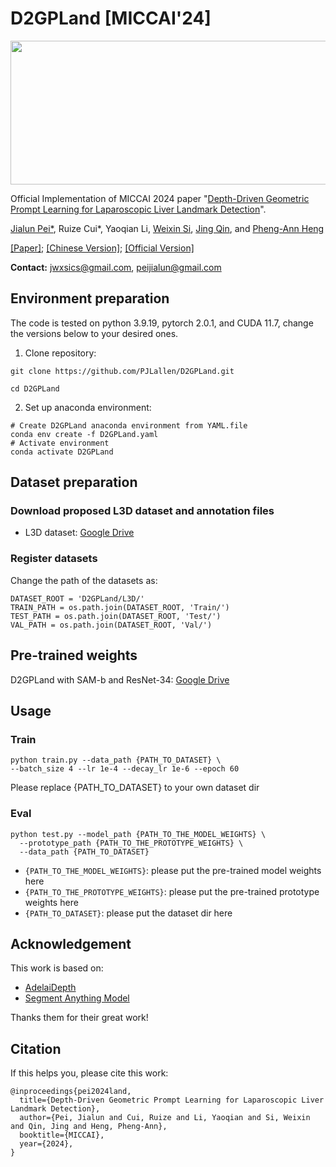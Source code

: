 # D2GPLand [MICCAI'24]

<div align=center>
<img src="assets/Figure1.png"  height=230 width=750>
</div>

Official Implementation of MICCAI 2024 paper "[Depth-Driven Geometric Prompt Learning for Laparoscopic Liver Landmark Detection](https://arxiv.org/abs/2406.17858)".

[Jialun Pei*](https://scholar.google.com/citations?user=1lPivLsAAAAJ&hl=en), Ruize Cui*, Yaoqian Li, [Weixin Si](https://scholar.google.com/citations?user=E4efwTgAAAAJ&hl=zh-CN&oi=ao), [Jing Qin](https://harry-qinjing.github.io/), and [Pheng-Ann Heng](https://scholar.google.com/citations?user=OFdytjoAAAAJ&hl=zh-CN)

[[Paper]](https://arxiv.org/abs/2406.17858); [[Chinese Version]](); [[Official Version]]()

**Contact:** jwxsics@gmail.com, peijialun@gmail.com


## Environment preparation
The code is tested on python 3.9.19, pytorch 2.0.1, and CUDA 11.7, change the versions below to your desired ones.
1. Clone repository:
```shell
git clone https://github.com/PJLallen/D2GPLand.git

cd D2GPLand
```
   
2. Set up anaconda environment:
```shell
# Create D2GPLand anaconda environment from YAML.file
conda env create -f D2GPLand.yaml
# Activate environment
conda activate D2GPLand
```

## Dataset preparation

### Download proposed L3D dataset and annotation files
- L3D dataset: [Google Drive](https://drive.google.com/drive/folders/1jP4m7_0oP6-srTknS5NAp0Dr8gzkydrI?usp=sharing)
### Register datasets
Change the path of the datasets as:
```shell
DATASET_ROOT = 'D2GPLand/L3D/'
TRAIN_PATH = os.path.join(DATASET_ROOT, 'Train/')
TEST_PATH = os.path.join(DATASET_ROOT, 'Test/')
VAL_PATH = os.path.join(DATASET_ROOT, 'Val/')
```
## Pre-trained weights
D2GPLand with SAM-b and ResNet-34: [Google Drive](https://drive.google.com/drive/folders/1Mll-izyMLoCnTxfW5LOJhzaThipnUSg0?usp=drive_link)

## Usage
### Train

```shell
python train.py --data_path {PATH_TO_DATASET} \
--batch_size 4 --lr 1e-4 --decay_lr 1e-6 --epoch 60
```

Please replace {PATH_TO_DATASET} to your own dataset dir

### Eval

```shell
python test.py --model_path {PATH_TO_THE_MODEL_WEIGHTS} \
  --prototype_path {PATH_TO_THE_PROTOTYPE_WEIGHTS} \
  --data_path {PATH_TO_DATASET}
```

- `{PATH_TO_THE_MODEL_WEIGHTS}`: please put the pre-trained model weights here
- `{PATH_TO_THE_PROTOTYPE_WEIGHTS}`: please put the pre-trained prototype weights here
- `{PATH_TO_DATASET}`: please put the dataset dir here
  
## Acknowledgement
This work is based on:

- [AdelaiDepth](https://github.com/aim-uofa/AdelaiDepth)
- [Segment Anything Model](https://github.com/facebookresearch/segment-anything)

Thanks them for their great work!

## Citation

If this helps you, please cite this work:

```
@inproceedings{pei2024land,
  title={Depth-Driven Geometric Prompt Learning for Laparoscopic Liver Landmark Detection},
  author={Pei, Jialun and Cui, Ruize and Li, Yaoqian and Si, Weixin and Qin, Jing and Heng, Pheng-Ann},
  booktitle={MICCAI},
  year={2024},
}
```


